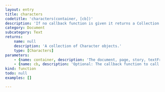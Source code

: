 ```yaml
---
layout: entry
title: characters
codetitle: 'characters(container, [cb])'
description: 'If no callback function is given it returns a Collection of characters in the container otherwise calls the given callback function with each character of the given document, page, story, textFrame, paragraph, line or word.'
category: Document
subcategory: Text
returns:
    name: null
    description: 'A collection of Character objects.'
    type: [Characters]
parameters:
    - {name: container, description: 'The document, page, story, textFrame, paragraph, line or word instance to  iterate the characters in.', optional: false, type: [Document, Page, Story, TextFrame, Paragraph, Line, Word]}
    - {name: cb, description: 'Optional: The callback function to call with each character. When this function returns false the loop stops. Passed arguments: `character`, `loopCount`', optional: true, type: [Function]}
kind: function
todo: null
examples: []

---
```

